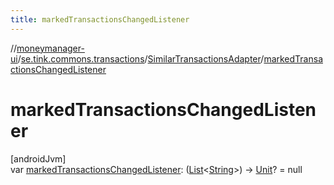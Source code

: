 ```yaml
---
title: markedTransactionsChangedListener
---
```

//[moneymanager-ui](../../../index.html)/[se.tink.commons.transactions](../index.html)/[SimilarTransactionsAdapter](index.html)/[markedTransactionsChangedListener](marked-transactions-changed-listener.html)



# markedTransactionsChangedListener



[androidJvm]\
var [markedTransactionsChangedListener](marked-transactions-changed-listener.html): ([List](https://kotlinlang.org/api/latest/jvm/stdlib/kotlin.collections/-list/index.html)&lt;[String](https://kotlinlang.org/api/latest/jvm/stdlib/kotlin/-string/index.html)&gt;) -&gt; [Unit](https://kotlinlang.org/api/latest/jvm/stdlib/kotlin/-unit/index.html)? = null




